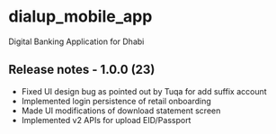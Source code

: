 # dialup_mobile_app

Digital Banking Application for Dhabi

## Release notes - 1.0.0 (23)

- Fixed UI design bug as pointed out by Tuqa for add suffix account
- Implemented login persistence of retail onboarding
- Made UI modifications of download statement screen
- Implemented v2 APIs for upload EID/Passport
